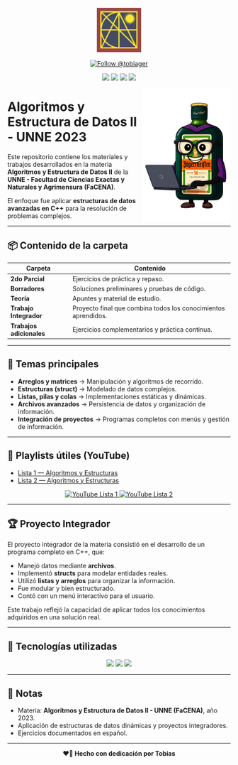<p align="center">
  <img src="https://raw.githubusercontent.com/tobiager/UNNE-LSI/main/assets/facena.png" alt="Logo de FaCENA" width="100">
</p>

<p align="center">
  <a href="https://github.com/tobiager">
    <img src="https://img.shields.io/github/followers/tobiager?label=Follow%20@tobiager&style=social" alt="Follow @tobiager" />
  </a>
</p>

<p align="center">
  <img src="https://img.shields.io/badge/C%2B%2B-00599C?style=for-the-badge&logo=cplusplus&logoColor=white"/>
  <img src="https://img.shields.io/badge/UNNE-Informática-blue?style=for-the-badge"/>
  <img src="https://img.shields.io/badge/Estado-Completado-brightgreen?style=for-the-badge"/>
  <img src="https://img.shields.io/badge/Cursada-2023-blue?style=for-the-badge"/> 
</p>

<img src="https://raw.githubusercontent.com/tobiager/UNNE-LSI/main/assets/pc.png" alt="Programador" width="200" align="right">

#  Algoritmos y Estructura de Datos II - UNNE 2023

Este repositorio contiene los materiales y trabajos desarrollados en la materia **Algoritmos y Estructura de Datos II** de la **UNNE - Facultad de Ciencias Exactas y Naturales y Agrimensura (FaCENA)**.  

El enfoque fue aplicar **estructuras de datos avanzadas en C++** para la resolución de problemas complejos.

---

## 📦 Contenido de la carpeta

| Carpeta | Contenido |
| ------- | --------- |
| **2do Parcial** | Ejercicios de práctica y repaso. | 
| **Borradores** | Soluciones preliminares y pruebas de código. | 
| **Teoría** | Apuntes y material de estudio.  |
| **Trabajo Integrador** | Proyecto final que combina todos los conocimientos aprendidos.  |
| **Trabajos adicionales** | Ejercicios complementarios y práctica continua.  |

---

## 🚀 Temas principales

- **Arreglos y matrices** → Manipulación y algoritmos de recorrido.  
- **Estructuras (struct)** → Modelado de datos complejos.  
- **Listas, pilas y colas** → Implementaciones estáticas y dinámicas.  
- **Archivos avanzados** → Persistencia de datos y organización de información.  
- **Integración de proyectos** → Programas completos con menús y gestión de información.  

---

## 🎥 Playlists útiles (YouTube)

- [Lista 1 — Algoritmos y Estructuras](https://www.youtube.com/watch?v=9idgIGmQvAQ&list=PLw8RQJQ8K1ySN6bVHYEpDoh-CKVkL_uOF)
- [Lista 2 — Algoritmos y Estructuras](https://www.youtube.com/watch?v=ldkkInPgGMQ&list=PLw8RQJQ8K1yQbSU9w2Ofb62pH-AThcvzx)

<p align="center">
  <a href="https://www.youtube.com/watch?v=9idgIGmQvAQ&list=PLw8RQJQ8K1ySN6bVHYEpDoh-CKVkL_uOF">
    <img src="https://img.shields.io/badge/YouTube-Lista%201-FF0000?style=for-the-badge&logo=youtube&logoColor=white" alt="YouTube Lista 1"/>
  </a>
  <a href="https://www.youtube.com/watch?v=ldkkInPgGMQ&list=PLw8RQJQ8K1yQbSU9w2Ofb62pH-AThcvzx">
    <img src="https://img.shields.io/badge/YouTube-Lista%202-FF0000?style=for-the-badge&logo=youtube&logoColor=white" alt="YouTube Lista 2"/>
  </a>
</p>

---

## 🏆 Proyecto Integrador

El proyecto integrador de la materia consistió en el desarrollo de un programa completo en C++, que:  

- Manejó datos mediante **archivos**.  
- Implementó **structs** para modelar entidades reales.  
- Utilizó **listas y arreglos** para organizar la información.  
- Fue modular y bien estructurado.  
- Contó con un menú interactivo para el usuario.  

Este trabajo reflejó la capacidad de aplicar todos los conocimientos adquiridos en una solución real.  

---

## 🚀 Tecnologías utilizadas

<p align="center">
  <img src="https://img.shields.io/badge/C++-00599C?style=for-the-badge&logo=cplusplus&logoColor=white"/>
  <img src="https://img.shields.io/badge/Dev%20C%2B%2B-0065A9?style=for-the-badge"/>
  <img src="https://img.shields.io/badge/Librerías-Standard%20C++-00599C?style=for-the-badge"/>
</p>

---

## 📌 Notas

- Materia: **Algoritmos y Estructura de Datos II - UNNE (FaCENA)**, año 2023.  
- Aplicación de estructuras de datos dinámicas y proyectos integradores.  
- Ejercicios documentados en español.  

---

<p align="center"><b>❤️🐔 Hecho con dedicación por Tobias</b></p>
